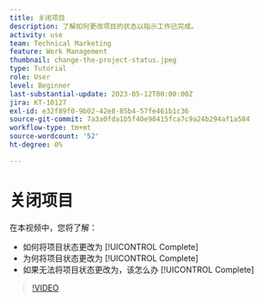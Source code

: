 ```yaml
---
title: 关闭项目
description: 了解如何更改项目的状态以指示工作已完成。
activity: use
team: Technical Marketing
feature: Work Management
thumbnail: change-the-project-status.jpeg
type: Tutorial
role: User
level: Beginner
last-substantial-update: 2023-05-12T00:00:00Z
jira: KT-10127
exl-id: e32f89f0-9b02-42e8-85b4-57fe461b1c36
source-git-commit: 7a3a0fda1b5f40e98415fca7c9a24b294af1a584
workflow-type: tm+mt
source-wordcount: '52'
ht-degree: 0%

---
```


# 关闭项目

在本视频中，您将了解：

* 如何将项目状态更改为 [!UICONTROL Complete]
* 为何将项目状态更改为 [!UICONTROL Complete]
* 如果无法将项目状态更改为，该怎么办 [!UICONTROL Complete]

>[!VIDEO](https://video.tv.adobe.com/v/3419336/?quality=12&learn=on)
